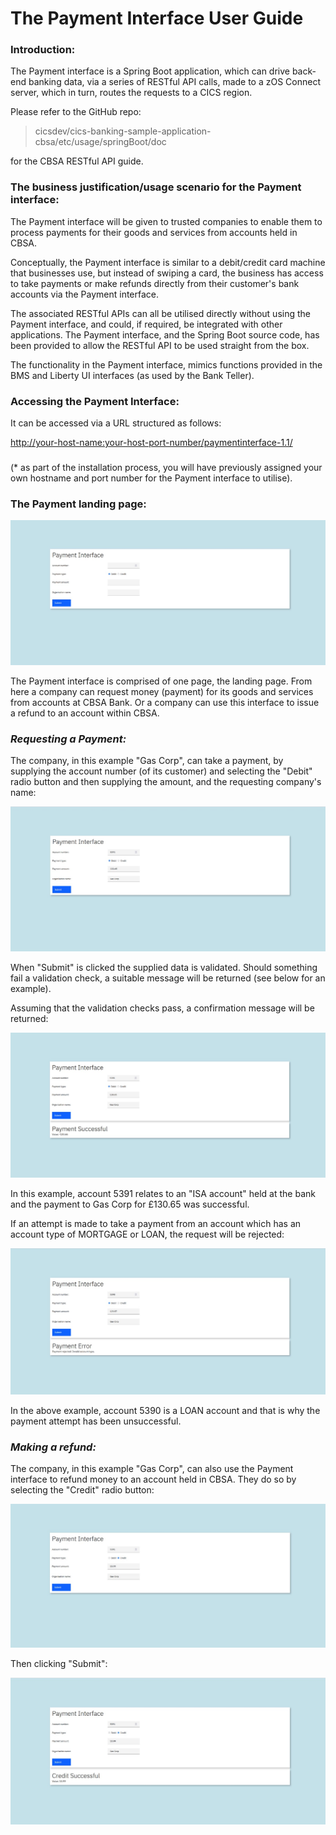 # The Payment Interface User Guide

### Introduction:

The Payment interface is a Spring Boot application, which can drive
back-end banking data, via a series of RESTful API calls, made to a zOS
Connect server, which in turn, routes the requests to a CICS region.

Please refer to the GitHub repo:

> cicsdev/cics-banking-sample-application-cbsa/etc/usage/springBoot/doc

for the CBSA RESTful API guide.

### The business justification/usage scenario for the Payment interface:

The Payment interface will be given to trusted companies to enable them
to process payments for their goods and services from accounts held in
CBSA.

Conceptually, the Payment interface is similar to a debit/credit card
machine that businesses use, but instead of swiping a card, the business
has access to take payments or make refunds directly from their
customer's bank accounts via the Payment interface.

The associated RESTful APIs can all be utilised directly without using
the Payment interface, and could, if required, be integrated with other
applications. The Payment interface, and the Spring Boot source code, has
been provided to allow the RESTful API to be used straight from the box.

The functionality in the Payment interface, mimics functions provided in
the BMS and Liberty UI interfaces (as used by the Bank Teller).

### Accessing the Payment Interface:

It can be accessed via a URL structured as follows:

[http://your-host-name:your-host-port-number/paymentinterface-1.1/](http://your-host-name:your-host-port-number/paymentinterface-1.1/)

### 

(\* as part of the installation process, you will have previously assigned your own hostname and port number for the Payment interface to utilise).

### The Payment landing page:

![Payment Landing](../doc/images/PaymentUserGuide/Payment_Landing_page.jpg)


The Payment interface is comprised of one page, the landing page. From
here a company can request money (payment) for its goods and services
from accounts at CBSA Bank. Or a company can use this interface to issue
a refund to an account within CBSA.

### *Requesting a Payment:*

The company, in this example "Gas Corp", can take a payment, by
supplying the account number (of its customer) and selecting the "Debit"
radio button and then supplying the amount, and the requesting company's
name:

![Payment acc5391 entry](../doc/images/PaymentUserGuide/Payment_acc_5391_ENTRY.jpg)

When "Submit" is clicked the supplied data is validated. Should
something fail a validation check, a suitable message will be returned
(see below for an example).

Assuming that the validation checks pass, a confirmation message will be
returned:

![Payment acc5391 success](../doc/images/PaymentUserGuide/Payment_5391_SUCCESS.jpg)


In this example, account 5391 relates to an "ISA account" held at the
bank and the payment to Gas Corp for £130.65 was successful.

If an attempt is made to take a payment from an account which has an
account type of MORTGAGE or LOAN, the request will be rejected:

![Payment acc5390 error](../doc/images/PaymentUserGuide/Payment_5390_ERROR.jpg)


In the above example, account 5390 is a LOAN account and that is why the
payment attempt has been unsuccessful.

### *Making a refund:*

The company, in this example "Gas Corp", can also use the Payment
interface to refund money to an account held in CBSA. They do so by
selecting the "Credit" radio button:

![Payment refund entry](../doc/images/PaymentUserGuide/Payment_REFUND_ENTRY.jpg)

Then clicking "Submit":

![Payment refund success](../doc/images/PaymentUserGuide/Payment_REFUND_SUCCESS.jpg)

